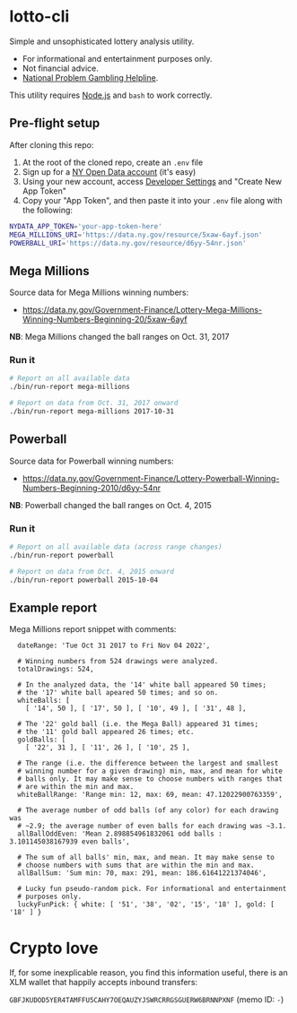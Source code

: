 # lotto-cli

Simple and unsophisticated lottery analysis utility.

* For informational and entertainment purposes only.
* Not financial advice.
* [National Problem Gambling Helpline](https://www.ncpgambling.org/).

This utility requires [Node.js](https://nodejs.org/en/) and `bash` to work correctly.

## Pre-flight setup

After cloning this repo:

1. At the root of the cloned repo, create an `.env` file
2. Sign up for a [NY Open Data account](https://data.ny.gov/login) (it's easy)
3. Using your new account, access [Developer Settings](https://data.ny.gov/profile/edit/developer_settings) and "Create New App Token"
4. Copy your "App Token", and then paste it into your `.env` file along with the following:

```bash
NYDATA_APP_TOKEN='your-app-token-here'
MEGA_MILLIONS_URI='https://data.ny.gov/resource/5xaw-6ayf.json'
POWERBALL_URI='https://data.ny.gov/resource/d6yy-54nr.json'
```

## Mega Millions

Source data for Mega Millions winning numbers:
* https://data.ny.gov/Government-Finance/Lottery-Mega-Millions-Winning-Numbers-Beginning-20/5xaw-6ayf

**NB**: Mega Millions changed the ball ranges on Oct. 31, 2017

### Run it

```bash
# Report on all available data
./bin/run-report mega-millions

# Report on data from Oct. 31, 2017 onward
./bin/run-report mega-millions 2017-10-31
```

## Powerball

Source data for Powerball winning numbers:
* https://data.ny.gov/Government-Finance/Lottery-Powerball-Winning-Numbers-Beginning-2010/d6yy-54nr

**NB**: Powerball changed the ball ranges on Oct. 4, 2015

### Run it

```bash
# Report on all available data (across range changes)
./bin/run-report powerball

# Report on data from Oct. 4, 2015 onward
./bin/run-report powerball 2015-10-04
```

## Example report

Mega Millions report snippet with comments:

```
  dateRange: 'Tue Oct 31 2017 to Fri Nov 04 2022',

  # Winning numbers from 524 drawings were analyzed.
  totalDrawings: 524,

  # In the analyzed data, the '14' white ball appeared 50 times;
  # the '17' white ball apeared 50 times; and so on.
  whiteBalls: [
    [ '14', 50 ], [ '17', 50 ], [ '10', 49 ], [ '31', 48 ],

  # The '22' gold ball (i.e. the Mega Ball) appeared 31 times;
  # the '11' gold ball appeared 26 times; etc.
  goldBalls: [
    [ '22', 31 ], [ '11', 26 ], [ '10', 25 ],

  # The range (i.e. the difference between the largest and smallest
  # winning number for a given drawing) min, max, and mean for white
  # balls only. It may make sense to choose numbers with ranges that
  # are within the min and max.
  whiteBallRange: 'Range min: 12, max: 69, mean: 47.12022900763359',

  # The average number of odd balls (of any color) for each drawing was
  # ~2.9; the average number of even balls for each drawing was ~3.1.
  allBallOddEven: 'Mean 2.898854961832061 odd balls : 3.101145038167939 even balls',

  # The sum of all balls' min, max, and mean. It may make sense to
  # choose numbers with sums that are within the min and max.
  allBallSum: 'Sum min: 70, max: 291, mean: 186.61641221374046',

  # Lucky fun pseudo-random pick. For informational and entertainment
  # purposes only.
  luckyFunPick: { white: [ '51', '38', '02', '15', '18' ], gold: [ '18' ] }
```

# Crypto love

If, for some inexplicable reason, you find this information useful, there is an XLM wallet that happily accepts inbound transfers:

`GBFJKUDOD5YER4TAMFFU5CAHY7OEQAUZYJSWRCRRGSGUERW6BRNNPXNF` (memo ID: `-`)
